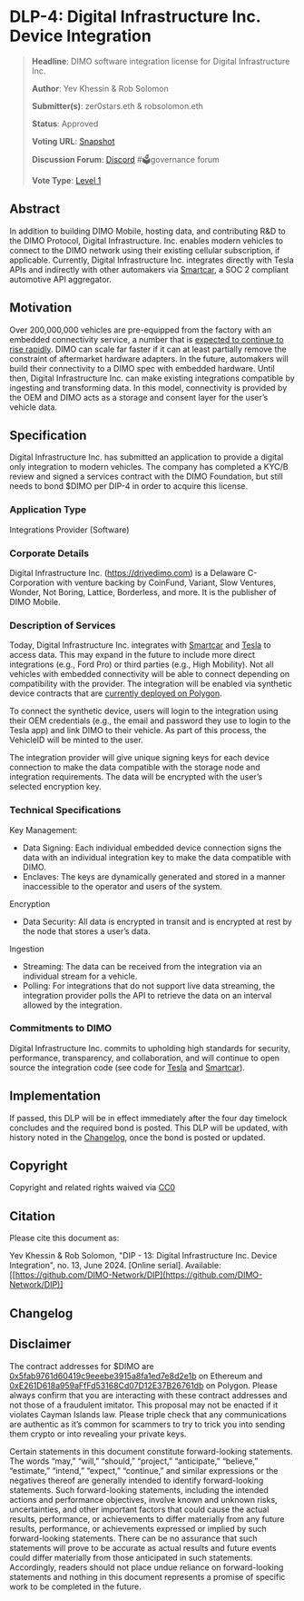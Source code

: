 # DLP-4: Digital Infrastructure Inc.  Device Integration

> **Headline**: DIMO software integration license for Digital Infrastructure Inc.
>
> **Author**: Yev Khessin & Rob Solomon
>
> **Submitter(s)**: zer0stars.eth & robsolomon.eth
>
> **Status**: Approved
>
> **Voting URL**: [Snapshot](https://snapshot.org/#/dimo.eth/proposal/0x9d93ab79916c69c1cbb3356877fb08b8d12f216511115a0572767bc4eba6c32e)
>
> **Discussion Forum**: [Discord](https://chat.dimo.zone) #🗳️governance forum
>
> **Vote Type**: [Level 1](https://docs.dimo.zone/governance/dip1#voting-protocol)

## Abstract

In addition to building DIMO Mobile, hosting data, and contributing R\&D to the DIMO Protocol, Digital Infrastructure. Inc. enables modern vehicles to connect to the DIMO network using their existing cellular subscription, if applicable. Currently, Digital Infrastructure Inc. integrates directly with Tesla APIs and indirectly with other automakers via [Smartcar](https://smartcar.com/), a SOC 2 compliant automotive API aggregator.

## Motivation

Over 200,000,000 vehicles are pre-equipped from the factory with an embedded connectivity service, a number that is [expected to continue to rise rapidly](https://www.juniperresearch.com/press/connected-vehicles-to-surpass-367-million-globally/). DIMO can scale far faster if it can at least partially remove the constraint of aftermarket hardware adapters. In the future, automakers will build their connectivity to a DIMO spec with embedded hardware. Until then, Digital Infrastructure Inc. can make existing integrations compatible by ingesting and transforming data. In this model, connectivity is provided by the OEM and DIMO acts as a storage and consent layer for the user’s vehicle data.

## Specification

Digital Infrastructure Inc. has submitted an application to provide a digital only integration to modern vehicles. The company has completed a KYC/B review and signed a services contract with the DIMO Foundation, but still needs to bond $DIMO per DIP-4 in order to acquire this license.

### Application Type

Integrations Provider (Software)

### Corporate Details

Digital Infrastructure Inc. (https://drivedimo.com) is a Delaware C-Corporation with venture backing by CoinFund, Variant, Slow Ventures, Wonder, Not Boring, Lattice, Borderless, and more. It is the publisher of DIMO Mobile.

### Description of Services

Today, Digital Infrastructure Inc. integrates with [Smartcar](https://smartcar.com) and [Tesla](https://developer.tesla.com/docs/) to access data. This may expand in the future to include more direct integrations (e.g., Ford Pro) or third parties (e.g., High Mobility). Not all vehicles with embedded connectivity will be able to connect depending on compatibility with the provider. The integration will be enabled via synthetic device contracts that are [currently deployed on Polygon](https://polygonscan.com/token/0x4804e8d1661cd1a1e5ddde1ff458a7f878c0ac6d).&#x20;

To connect the synthetic device, users will login to the integration using their OEM credentials (e.g., the email and password they use to login to the Tesla app) and link DIMO to their vehicle. As part of this process, the VehicleID will be minted to the user.&#x20;

The integration provider will give unique signing keys for each device connection to make the data compatible with the storage node and integration requirements. The data will be encrypted with the user’s selected encryption key.

### Technical Specifications

Key Management:

* Data Signing: Each individual embedded device connection signs the data with an individual integration key to make the data compatible with DIMO.
* Enclaves: The keys are dynamically generated and stored in a manner inaccessible to the operator and users of the system.

Encryption

* Data Security: All data is encrypted in transit and is encrypted at rest by the node that stores a user’s data.&#x20;

Ingestion

* Streaming: The data can be received from the integration via an individual stream for a vehicle.
* Polling: For integrations that do not support live data streaming, the integration provider polls the API to retrieve the data on an interval allowed by the integration.

### Commitments to DIMO

Digital Infrastructure Inc. commits to upholding high standards for security, performance, transparency, and collaboration, and will continue to open source the integration code (see code for [Tesla](https://github.com/DIMO-Network/task-worker/blob/d7bd55b8d0b2959fb90e5d4aee1c228e84f75f5e/internal/services/tesla/tesla\_v2.go#L12) and [Smartcar](https://github.com/DIMO-Network/task-worker/blob/d7bd55b8d0b2959fb90e5d4aee1c228e84f75f5e/internal/services/smartcar.go)).

## Implementation

If passed, this DLP will be in effect immediately after the four day timelock concludes and the required bond is posted. This DLP will be updated, with history noted in the [Changelog](dip13.md#changelog), once the bond is posted or updated.

## Copyright

Copyright and related rights waived via [CC0](https://creativecommons.org/publicdomain/zero/1.0)

## Citation

Please cite this document as:

Yev Khessin & Rob Solomon, "DIP - 13: Digital Infrastructure Inc. Device Integration", no. 13, June 2024. \[Online serial]. Available: \[[https://github.com/DIMO-Network/DIP](https://github.com/DIMO-Network/DIP)]

## Changelog



## Disclaimer <a href="#disclaimer" id="disclaimer"></a>

The contract addresses for $DIMO are [0x5fab9761d60419c9eeebe3915a8fa1ed7e8d2e1b](https://etherscan.io/token/0x5fab9761d60419c9eeebe3915a8fa1ed7e8d2e1b) on Ethereum and [0xE261D618a959aFfFd53168Cd07D12E37B26761db](https://polygonscan.com/token/0xE261D618a959aFfFd53168Cd07D12E37B26761db) on Polygon. Please always confirm that you are interacting with these contract addresses and not those of a fraudulent imitator. This proposal may not be enacted if it violates Cayman Islands law. Please triple check that any communications are authentic as it’s common for scammers to try to trick you into sending them crypto or into revealing your private keys.

Certain statements in this document constitute forward-looking statements. The words “may,” “will,” “should,” “project,” “anticipate,” “believe,” “estimate,” “intend,” “expect,” “continue,” and similar expressions or the negatives thereof are generally intended to identify forward-looking statements. Such forward-looking statements, including the intended actions and performance objectives, involve known and unknown risks, uncertainties, and other important factors that could cause the actual results, performance, or achievements to differ materially from any future results, performance, or achievements expressed or implied by such forward-looking statements. There can be no assurance that such statements will prove to be accurate as actual results and future events could differ materially from those anticipated in such statements. Accordingly, readers should not place undue reliance on forward-looking statements and nothing in this document represents a promise of specific work to be completed in the future.
